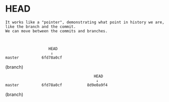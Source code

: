 # HEAD 
    It works like a "pointer", demonstrating what point in history we are, like the branch and the commit. 
    We can move between the commits and branches.



                       HEAD
                        ↓
    master          6fd78a0cf   
   (branch)






                                           HEAD
                                            ↓
    master          6fd78a0cf           8d9e0a9f4     
   (branch)